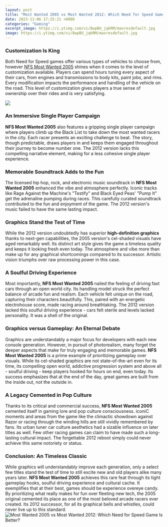 ```yaml
---
layout: post
title: "Most Wanted 2005 vs Most Wanted 2012: Which Need for Speed Game Is Better?"
date: 2023-11-06 17:25:21 +0000
categories: "Gaming"
excerpt_image: https://i.ytimg.com/vi/8wpBU_jqkRM/maxresdefault.jpg
image: https://i.ytimg.com/vi/8wpBU_jqkRM/maxresdefault.jpg
---
```


### Customization Is King
Both Need for Speed games offer various types of vehicles to choose from, however [NFS Most Wanted 2005](https://store.fi.io.vn/chihuahua-unicorn3847-t-shirt) shines when it comes to the level of customization available. Players can spend hours tuning every aspect of their cars, from engines and transmissions to body kits, paint jobs, and rims. Every modification impacts the performance and handling of the vehicle on the road. This level of customization gives players a true sense of ownership over their rides and is very satisfying. 

![](https://i.ytimg.com/vi/mtWbTmWglBk/maxresdefault.jpg)
### An Immersive Single Player Campaign
**NFS Most Wanted 2005** also features a gripping single player campaign where players climb up the Black List to take down the most wanted racers in the city. Each racer presents an exciting challenge to beat. The story, though predictable, draws players in and keeps them engaged throughout their journey to become number one. The 2012 version lacks this compelling narrative element, making for a less cohesive single player experience.
### Memorable Soundtrack Adds to the Fun
The licensed hip hop, rock, and electronic music soundtrack in **NFS Most Wanted 2005** enhanced the vibe and atmosphere perfectly. Iconic tracks like Rage Against the Machine's "Testify" and Black Eyed Peas' "Pump It" get the adrenaline pumping during races. This carefully curated soundtrack contributed to the fun and enjoyment of the game. The 2012 version's music failed to have the same lasting impact.
### Graphics Stand the Test of Time
While the 2012 version undoubtedly has superior **high-definition graphics** thanks to next-gen capabilities, the 2005 version's cel-shaded visuals have aged remarkably well. Its distinct art style gives the game a timeless quality and keeps it looking fresh even today. The atmosphere and vibe more than make up for any graphical shortcomings compared to its successor. Artistic vision triumphs over raw processing power in this case.
### A Soulful Driving Experience
Most importantly, **NFS Most Wanted 2005** nailed the feeling of driving fast cars through an open world city. Its handling model struck the perfect balance of arcade fun and realism. Each vehicle felt unique on the road, capturing their characters beautifully. This, paired with an energetic electrohouse score, made racing around breathtaking. The 2012 version lacked this soulful driving experience - cars felt sterile and levels lacked personality. It was a shell of the original.
### Graphics versus Gameplay: An Eternal Debate 
Graphics are understandably a major focus for developers with each new console generation. However, in pursuit of photorealism, many forget the deeper aspects that make for truly engaging and memorable games. **NFS Most Wanted 2005** is a prime example of prioritizing gameplay over visuals. While its cel-shaded graphics are not state-of-the-art even for its time, its compelling open world, addictive progression system and above all - soulful driving - keep players hooked for hours on end, even today. Its success emphasizes that at the end of the day, great games are built from the inside out, not the outside in.
### A Legacy Cemented in Pop Culture
Thanks to its critical and commercial success, **NFS Most Wanted 2005** cemented itself in gaming lore and pop culture consciousness. iconiC moments and areas from the game like the climactic showdown against Razor or racing through the winding hills are still vividly remembered by fans. Its urban tuner car culture aesthetics had a sizable influence on later titles as well. Few other racing games can claim to have made such a long-lasting cultural impact. The forgettable 2012 reboot simply could never achieve this same notoriety or status.
### Conclusion: An Timeless Classic
While graphics will understandably improve each generation, only a select few titles stand the test of time to still excite new and old players alike many years later. **NFS Most Wanted 2005** achieves this rare feat through its tight gameplay hooks, soulful driving experience and cultural cache. It exemplifies that at their best, games should be experience overeye candy. By prioritizing what really makes for fun over fleeting new tech, the 2005 original cemented its place as one of the most beloved arcade racers ever created. Its 2012 successor, for all its graphical bells and whistles, could never live up to this standard.
![Most Wanted 2005 vs Most Wanted 2012: Which Need for Speed Game Is Better?](https://i.ytimg.com/vi/8wpBU_jqkRM/maxresdefault.jpg)